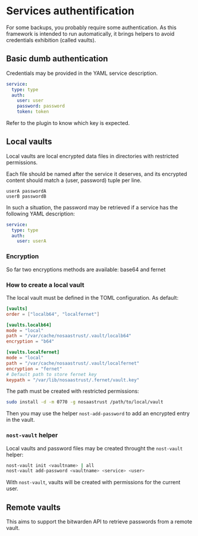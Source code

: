 # Services authentification

For some backups, you probably require some authentication. As this framework is
intended to run automatically, it brings helpers to avoid credentials
exhibition (called vaults).

## Basic dumb authentication

Credentials may be provided in the YAML service description.

```yaml
service:
  type: type
  auth:
    user: user
    password: password
    token: token
```

Refer to the plugin to know which key is expected.

## Local vaults

Local vaults are local encrypted data files in directories with restricted
permissions.

Each file should be named after the service it deserves, and its encrypted
content should match a (user, password) tuple per line.

```
userA passwordA
userB passwordB
```

In such a situation, the password may be retrieved if a service has the
following YAML description:

```yaml
service:
  type: type
  auth:
    user: userA
```

### Encryption

So far two encryptions methods are available: base64 and fernet

### How to create a local vault

The local vault must be defined in the TOML configuration. As default:

``` toml
[vaults]
order = ["localb64", "localfernet"]

[vaults.localb64]
mode = "local"
path = "/var/cache/nosaastrust/.vault/localb64"
encryption = "b64"

[vaults.localfernet]
mode = "local"
path = "/var/cache/nosaastrust/.vault/localfernet"
encryption = "fernet"
# Default path to store fernet key
keypath = "/var/lib/nosaastrust/.fernet/vault.key"
```

The path must be created with restricted permissions:

``` bash
sudo install -d -m 0770 -g nosaastrust /path/to/local/vault
```

Then you may use the helper `nost-add-password` to add an encrypted entry in the
vault.

### `nost-vault` helper

Local vaults and password files may be created throught the `nost-vault` helper:

``` bash
nost-vault init <vaultname> | all
nost-vault add-password <vaultname> <service> <user>
```

With `nost-vault`, vaults will be created with permissions for the current user.

## Remote vaults

This aims to support the bitwarden API to retrieve passwords from a remote
vault.
